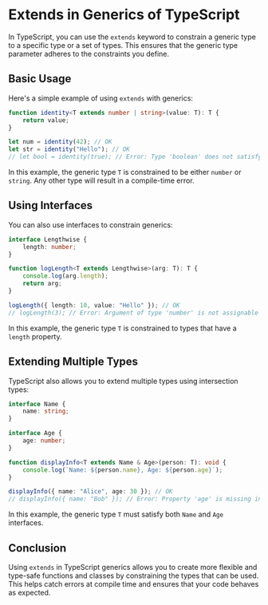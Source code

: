 # Extends in Generics of TypeScript

In TypeScript, you can use the `extends` keyword to constrain a generic type to a specific type or a set of types. This ensures that the generic type parameter adheres to the constraints you define.

## Basic Usage

Here's a simple example of using `extends` with generics:

```typescript
function identity<T extends number | string>(value: T): T {
    return value;
}

let num = identity(42); // OK
let str = identity("Hello"); // OK
// let bool = identity(true); // Error: Type 'boolean' does not satisfy the constraint 'number | string'.
```

In this example, the generic type `T` is constrained to be either `number` or `string`. Any other type will result in a compile-time error.

## Using Interfaces

You can also use interfaces to constrain generics:

```typescript
interface Lengthwise {
    length: number;
}

function logLength<T extends Lengthwise>(arg: T): T {
    console.log(arg.length);
    return arg;
}

logLength({ length: 10, value: "Hello" }); // OK
// logLength(3); // Error: Argument of type 'number' is not assignable to parameter of type 'Lengthwise'.
```

In this example, the generic type `T` is constrained to types that have a `length` property.

## Extending Multiple Types

TypeScript also allows you to extend multiple types using intersection types:

```typescript
interface Name {
    name: string;
}

interface Age {
    age: number;
}

function displayInfo<T extends Name & Age>(person: T): void {
    console.log(`Name: ${person.name}, Age: ${person.age}`);
}

displayInfo({ name: "Alice", age: 30 }); // OK
// displayInfo({ name: "Bob" }); // Error: Property 'age' is missing in type '{ name: string; }'.
```

In this example, the generic type `T` must satisfy both `Name` and `Age` interfaces.

## Conclusion

Using `extends` in TypeScript generics allows you to create more flexible and type-safe functions and classes by constraining the types that can be used. This helps catch errors at compile time and ensures that your code behaves as expected.
